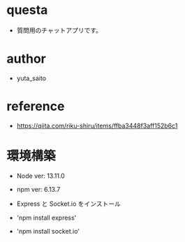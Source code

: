 # questa

- 質問用のチャットアプリです。

# author

- yuta_saito

# reference

- https://qiita.com/riku-shiru/items/ffba3448f3aff152b6c1

# 環境構築

- Node ver: 13.11.0
- npm ver: 6.13.7

- Express と Socket.io をインストール
- 'npm install express'
- 'npm install socket.io'

